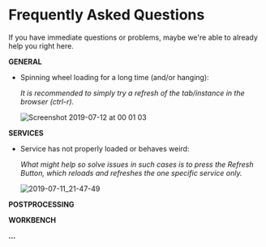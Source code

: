 # Frequently Asked Questions

If you have immediate questions or problems, maybe we're able to already help you right here.

**GENERAL**

* Spinning wheel loading for a long time (and/or hanging):<br/>

    *It is recommended to simply try a refresh of the tab/instance in the browser (ctrl-r).*

    ![Screenshot 2019-07-12 at 00 01 03](https://user-images.githubusercontent.com/32800795/61088244-32dd5280-a438-11e9-8111-2502dfac67d8.png ':size=300%')

**SERVICES**

* Service has not properly loaded or behaves weird:<br/>

    *What might help so solve issues in such cases is to press the Refresh Button, which reloads and refreshes the one specific service only.*

    ![2019-07-11_21-47-49](https://user-images.githubusercontent.com/32800795/61087976-6f5c7e80-a437-11e9-93cd-9943c4ead017.jpg ':size=300%')

**POSTPROCESSING**

**WORKBENCH**

**...**